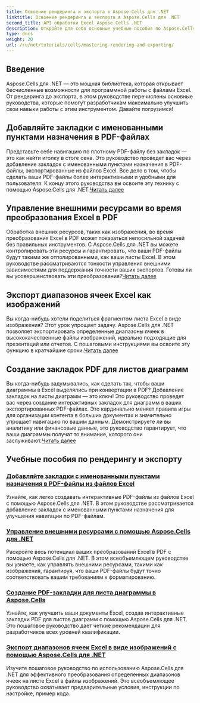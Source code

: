 ```yaml
---
title: Освоение рендеринга и экспорта в Aspose.Cells для .NET
linktitle: Освоение рендеринга и экспорта в Aspose.Cells для .NET
second_title: API обработки Excel Aspose.Cells .NET
description: Откройте для себя основные учебные пособия по Aspose.Cells для .NET, изучите рендеринг, экспорт, управление ресурсами, добавление закладок и многое другое с помощью наших подробных руководств.
type: docs
weight: 20
url: /ru/net/tutorials/cells/mastering-rendering-and-exporting/
---
```

## Введение

Aspose.Cells для .NET — это мощная библиотека, которая открывает бесчисленные возможности для программной работы с файлами Excel. От рендеринга до экспорта, в этом руководстве перечислены основные руководства, которые помогут разработчикам максимально улучшить свои навыки работы с этим инструментом. Давайте погрузимся!

## Добавляйте закладки с именованными пунктами назначения в PDF-файлах  
 Представьте себе навигацию по плотному PDF-файлу без закладок — это как найти иголку в стоге сена. Это руководство проведет вас через добавление закладок с именованными пунктами назначения в PDF-файлы, экспортированные из файлов Excel. Все дело в том, чтобы сделать ваши PDF-файлы более интерактивными и удобными для пользователя. К концу этого руководства вы освоите эту технику с помощью Aspose.Cells для .NET.[Читать далее](./add-bookmarks-with-named-destinations/)

## Управление внешними ресурсами во время преобразования Excel в PDF  
Обработка внешних ресурсов, таких как изображения, во время преобразования Excel в PDF может показаться непосильной задачей без правильных инструментов. С Aspose.Cells для .NET вы можете контролировать эти ресурсы и гарантировать, что ваши PDF-файлы будут такими же отполированными, как ваши листы Excel. В этом руководстве рассматриваются тонкости управления внешними зависимостями для поддержания точности ваших экспортов. Готовы ли вы усовершенствовать эти преобразования?[Читать далее](./control-external-resources/)

## Экспорт диапазонов ячеек Excel как изображений  
 Вы когда-нибудь хотели поделиться фрагментом листа Excel в виде изображения? Этот урок упрощает задачу. Aspose.Cells для .NET позволяет экспортировать определенные диапазоны ячеек в высококачественные файлы изображений, идеально подходящие для презентаций или отчетов. С пошаговыми инструкциями вы освоите эту функцию в кратчайшие сроки.[Читать далее](./export-excel-cell-ranges-as-images/)

## Создание закладок PDF для листов диаграмм
Вы когда-нибудь задумывались, как сделать так, чтобы ваши диаграммы в Excel выделялись при конвертации в PDF? Добавление закладок на листы диаграмм — это ключ! Это руководство проведет вас через создание интерактивных закладок для диаграмм в ваших экспортированных PDF-файлах. Это кардинально меняет правила игры для организации контента в больших документах и значительно упрощает навигацию по вашим данным. Демонстрируете ли вы аналитику или финансовые данные, это руководство гарантирует, что ваши диаграммы получат то внимание, которого они заслуживают.[Читать далее](./creating-pdf-bookmark-for-chart-sheet/)

## Учебные пособия по рендерингу и экспорту
### [Добавляйте закладки с именованными пунктами назначения в PDF-файлы из файлов Excel](./add-bookmarks-with-named-destinations/)
Узнайте, как легко создавать интерактивные PDF-файлы из файлов Excel с помощью Aspose.Cells для .NET. В этом руководстве рассматривается добавление закладок с именованными пунктами назначения для улучшения навигации по PDF-файлам.
### [Управление внешними ресурсами с помощью Aspose.Cells для .NET](./control-external-resources/)
Раскройте весь потенциал ваших преобразований Excel в PDF с помощью Aspose.Cells для .NET. В этом всеобъемлющем руководстве вы узнаете, как управлять внешними ресурсами, такими как изображения, гарантируя, что ваши PDF-файлы будут точно соответствовать вашим требованиям к форматированию.
### [Создание PDF-закладки для листа диаграммы в Aspose.Cells](./creating-pdf-bookmark-for-chart-sheet/)
Узнайте, как улучшить ваши документы Excel, создав интерактивные закладки PDF для листов диаграмм с помощью Aspose.Cells для .NET. Это пошаговое руководство дает четкие рекомендации для разработчиков всех уровней квалификации.
### [Экспорт диапазонов ячеек Excel в виде изображений с помощью Aspose.Cells для .NET](./export-excel-cell-ranges-as-images/)
Изучите пошаговое руководство по использованию Aspose.Cells для .NET для эффективного преобразования определенных диапазонов ячеек на листе Excel в файлы изображений. Это всеобъемлющее руководство охватывает предварительные условия, инструкции по настройке, пример кода.